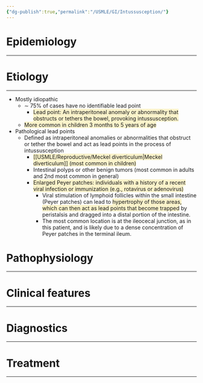 ```yaml
---
{"dg-publish":true,"permalink":"/USMLE/GI/Intussusception/"}
---
```


# Epidemiology
---


# Etiology
---
- Mostly idiopathic
	- ∼ 75% of cases have no identifiable lead point
		- <span style="background:rgba(240, 200, 0, 0.2)">Lead point: An intraperitoneal anomaly or abnormality that obstructs or tethers the bowel, provoking intussusception.</span>
	- <span style="background:rgba(240, 200, 0, 0.2)">More common in children 3 months to 5 years of age</span>
- Pathological lead points
	- Defined as intraperitoneal anomalies or abnormalities that obstruct or tether the bowel and act as lead points in the process of intussusception 
		- <span style="background:rgba(240, 200, 0, 0.2)">[[USMLE/Reproductive/Meckel diverticulum\|Meckel diverticulum]] (most common in children)</span>
		- Intestinal polyps or other benign tumors (most common in adults and 2nd most common in general)
		- <span style="background:rgba(240, 200, 0, 0.2)">Enlarged Peyer patches: individuals with a history of a recent viral infection or immunization (e.g., rotavirus or adenovirus) </span>
			- Viral stimulation of lymphoid follicles within the small intestine (Peyer patches) can lead to <span style="background:rgba(240, 200, 0, 0.2)">hypertrophy of those areas, which can then act as lead points that become trapped</span> by peristalsis and dragged into a distal portion of the intestine.  
			- The most common location is at the ileocecal junction, as in this patient, and is likely due to a dense concentration of Peyer patches in the terminal ileum.

# Pathophysiology
---


# Clinical features
---


# Diagnostics
---


# Treatment
---

